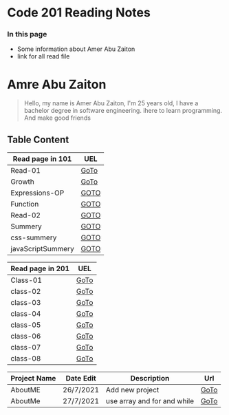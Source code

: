 # Code 201 Reading Notes

### In this page 
- Some information about Amer Abu Zaiton
- link for all read file 
# Amre Abu Zaiton 

>Hello, my name is Amer Abu Zaiton, I'm 25 years old, I have a bachelor degree in software engineering. ihere to learn programming.
>And make good friends

## Table Content 



Read page in 101 | UEL
------------ | -------------
 Read-01 | [GoTo](https://amerabuzaiton123.github.io/Reading_Notes/Read-01)
 Growth | [GoTo](https://amerabuzaiton123.github.io/Reading_Notes/Growth)
Expressions-OP|[GOTO](https://amerabuzaiton123.github.io/Reading_Notes/Expressions-OP)
Function|[GOTO](https://amerabuzaiton123.github.io/Reading_Notes/Function)
Read-02|[GOTO](https://amerabuzaiton123.github.io/Reading_Notes/Read-02)
Summery|[GOTO](https://amerabuzaiton123.github.io/Reading_Notes/Summery)
css-summery|[GOTO](https://amerabuzaiton123.github.io/Reading_Notes/css-summery)
javaScriptSummery|[GOTO](https://amerabuzaiton123.github.io/Reading_Notes/javaScriptSummery)

Read page in 201 | UEL
------------ | -------------
 Class-01 | [GoTo](https://amerabuzaiton123.github.io/Reading_Notes/class-01)
 class-02|  [GoTo](https://amerabuzaiton123.github.io/Reading_Notes/class-02)
 class-03|  [GoTo](https://amerabuzaiton123.github.io/Reading_Notes/class-03)
  class-04|  [GoTo](https://amerabuzaiton123.github.io/Reading_Notes/class-04)
  class-05|  [GoTo](https://amerabuzaiton123.github.io/Reading_Notes/class-05)
  class-06|[GoTo](https://amerabuzaiton123.github.io/Reading_Notes/class-06)
   class-07|[GoTo](https://amerabuzaiton123.github.io/Reading_Notes/class-07)
    class-08|[GoTo](https://amerabuzaiton123.github.io/Reading_Notes/class-08)
 
Project Name | Date Edit | Description |  Url     
------------ |-----------|-------------|-------------
 AboutME     |26/7/2021  | Add new project             |[GoTo]( https://github.com/AmerAbuZaiton123/AboutMEc)
 AboutMe     |27/7/2021  | use array and for and while |[GoTo](https://github.com/AmerAbuZaiton123/AboutMEc)

